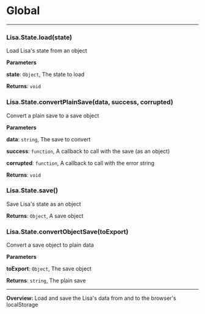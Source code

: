 # Global





* * *

### Lisa.State.load(state)

Load Lisa's state from an object

**Parameters**

**state**: `Object`, The state to load

**Returns**: `void`


### Lisa.State.convertPlainSave(data, success, corrupted)

Convert a plain save to a save object

**Parameters**

**data**: `string`, The save to convert

**success**: `function`, A callback to call with the save (as an object)

**corrupted**: `function`, A callback to call with the error string

**Returns**: `void`


### Lisa.State.save()

Save Lisa's state as an object

**Returns**: `Object`, A save object


### Lisa.State.convertObjectSave(toExport)

Convert a save object to plain data

**Parameters**

**toExport**: `Object`, The save object

**Returns**: `string`, The plain save



* * *







**Overview:** Load and save the Lisa's data from and to the browser's localStorage
